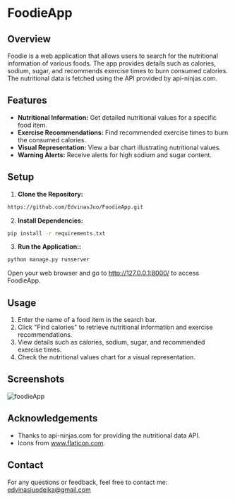 # FoodieApp

## Overview
Foodie is a web application that allows users to search for the nutritional information of various foods. The app provides details such as calories, sodium, sugar, and recommends exercise times to burn consumed calories. The nutritional data is fetched using the API provided by api-ninjas.com.

## Features
- <b>Nutritional Information:</b> Get detailed nutritional values for a specific food item.
- <b>Exercise Recommendations:</b> Find recommended exercise times to burn the consumed calories.
- <b>Visual Representation:</b> View a bar chart illustrating nutritional values.
- <b>Warning Alerts:</b> Receive alerts for high sodium and sugar content.

## Setup
1. <b>Clone the Repository:</b>
```bash
https://github.com/EdvinasJuo/FoodieApp.git
```
2. <b>Install Dependencies:</b>
```bash
pip install -r requirements.txt
```
3. <b>Run the Application::</b>
```bash
python manage.py runserver
```
Open your web browser and go to http://127.0.0.1:8000/ to access FoodieApp.

## Usage
1. Enter the name of a food item in the search bar.
2. Click "Find calories" to retrieve nutritional information and exercise recommendations.
3. View details such as calories, sodium, sugar, and recommended exercise times.
4. Check the nutritional values chart for a visual representation.

## Screenshots
![foodieApp](https://github.com/EdvinasJuo/KcalCalculatorApp/assets/97233138/25126834-654c-4799-91f0-e9199de9c8f9)

## Acknowledgements
- Thanks to api-ninjas.com for providing the nutritional data API.
- Icons from www.flaticon.com.

## Contact
For any questions or feedback, feel free to contact me: edvinasjuodeika@gmail.com
